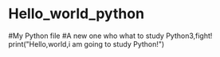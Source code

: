 # Hello_world_python
#My Python file
#A new one who what to study Python3,fight!
print("Hello,world,i am going to study Python!")
